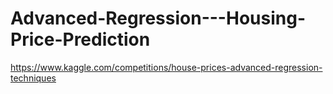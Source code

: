 # Advanced-Regression---Housing-Price-Prediction
https://www.kaggle.com/competitions/house-prices-advanced-regression-techniques
